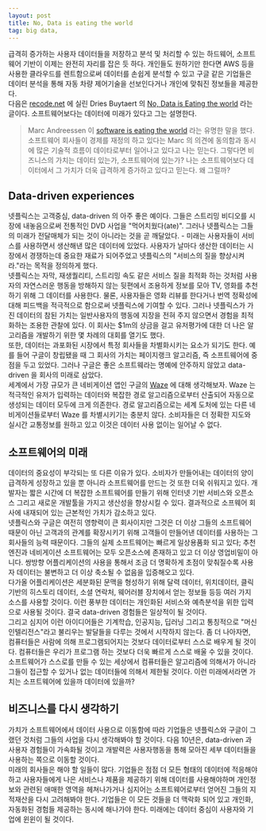 ```yaml
---
layout: post
title: No, Data is eating the world
tag: big data, 
---
```

급격히 증가하는 사용자 데이터들을 저장하고 분석 및 처리할 수 있는 하드웨어, 소프트웨어 기반이 이제는 완전히 자리를 잡은 듯 하다. 개인들도 원하기만 한다면 AWS 등을 사용한 클라우드를 렌트함으로써 데이터를 손쉽게 분석할 수 있고 구글 같은 기업들은 데이터 분석을 통해 자동 차량 제어기술을 선보인다거나 개인에 맞춰진 정보들을 제공한다.  
다음은 [recode.net](http://recode.net) 에 실린 Dries Buytaert 의 [No, Data is Eating the world](http://recode.net/2015/01/07/no-data-is-eating-the-world/) 라는 글이다. 소프트웨어보다는 데이터에 미래가 있다고 그는 설명한다.  
  

>Marc Andreessen 이 [software is eating the world](http://www.wsj.com/articles/SB10001424053111903480904576512250915629460) 라는 유명한 말을 했다. 소프트웨어 회사들이 경제를 재정의 하고 있다는 Marc 의 의견에 동의함과 동시에 많은 기술적 흐름이 데이타로부터 일어나고 있다고 나는 믿는다. 그렇다면 비즈니스의 가치는 데이터 있는가, 소프트웨어에 있는가? 나는 소프트웨어보다 데이터에서 그 가치가 더욱 급격하게 증가하고 있다고 믿는다. 왜 그럴까?
## Data-driven experiences
넷플릭스는 고객중심, data-driven 의 아주 좋은 예이다. 그들은 스트리밍 비디오를 시장에 내놓음으로써 전통적인 DVD 사업을 "먹어치웠다(ate)". 그러나 넷플릭스는 그들의 미래가 전달매체가 되는 것이 아니라는 것을 곧 깨달았다. - 미래는 사용자들이 서비스를 사용하면서 생산해낸 많은 데이터에 있었다.  사용자가 날마다 생산한 데이터는 시장에서 경쟁하는데 중요한 재료가 되어주었고 넷플릭스의 "서비스의 질을 향상시켜라."라는 목적을 정의하게 했다.  
넷플릭스는 자막, 재생퀄리티, 스트리밍 속도 같은 서비스 질을 최적화 하는 것처럼 사용자의 자연스러운 행동을 방해하지 않는 뒷편에서 조용하게 정보를 모아 TV, 영화를 추천하기 위해 그 데이터를 사용한다. 물론, 사용자들은 영화 리뷰를 한다거나 번역 정확성에 대해 피드백을 적극적으로 함으로써 넷플릭스에 기여할 수 있다. 그러나 넷플릭스가 가진 데이터의 참된 가치는 일반사용자의 행동에 지장을 전혀 주지 않으면서 경험을 최적화하는 조용한 관찰에 있다. 이 회사는 $1m의 상금을 걸고 유저평가에 대한 더 나은 알고리즘을 개발하기 위한 몇 차례의 대회를 열기도 했다.  
또한, 데이터는 과포화된 시장에서 특정 회사들을 차별화시키는 요소가 되기도 한다. 예를 들어 구글이 창립됐을 때 그 회사의 가치는 페이지랭크 알고리즘, 즉 소프트웨어에 중점을 두고 있었다. 그러나 구글은 좋은 소프트웨라는 명예에 안주하지 않았고 data-driven 을 회사의 미래로 삼았다.  
세계에서 가장 규모가 큰 네비게이션 앱인 구글의 [Waze](https://www.waze.com/) 에 대해 생각해보자. Waze 는 적극적인 유저가 입력하는 데이터와 복잡한 경로 알고리즘으로부터 산출되어 자동으로 생성되는 데이터 모두에 크게 의존한다. 경로 알고리즘으로는 세계 도처에 있는 다른 네비게이션들로부터 Waze 를 차별시키기는 충분치 않다. 소비자들은 더 정확한 지도와 실시간 교통정보를 원하고 있고 이것은 데이터 사용 없이는 일어날 수 없다.  
## 소프트웨어의 미래  
데이터의 중요성이 부각되는 또 다른 이유가 있다. 소비자가 만들어내는 데이터의 양이 급격하게 성장하고 있을 뿐 아니라 소프트웨어를 만드는 것 또한 더욱 쉬워지고 있다. 개발자는 짧은 시간에 더 복잡한 소프트웨어를 만들기 위해 인터넷 기반 서비스와 오픈소스 그리고 새로운 개발툴을 가지고 생산성을 향상시킬 수 있다. 결과적으로 소프웨어 회사에 내재되어 있는 근본적인 가치가 감소하고 있다.  
넷플릭스와 구글은 여전히 영향력이 큰 회사이지만 그것은 더 이상 그들의 소프트웨어 때문이 아닌 고객과의 관계를 확장시키기 위해 고객들이 만들어낸 데이터를 사용하는 그 회사들의 능력 때문이다. 그들의 실제 소프트웨어는 빠르게 일상용품화 되고 있다; 추천엔진과 네비게이션 소프트웨어는 모두 오픈소스에 존재하고 있고 더 이상 영업비밀이 아니다. 쌍방향 어플리케이션의 사용을 통해서 조금 더 명확하게 초점이 맞춰질수록 사용자 데이터는 불변하고 더 이상 축소될 수 없음을 입증해오고 있다.  
다가올 어플리케이션은 세분화된 문맥을 형성하기 위해  달력 데이터, 위치데이터, 클릭기반의 히스토리 데이터, 소셜 연락처, 웨어러블 장치에서 얻는 정보들 등등 여러 가지 소스를 사용할 것이다. 이런 풍부한 데이터는 개인화된 서비스와 예측분석을 위한 입력으로 사용될 것이다. 결국 data-driven 경험들은 일상적이 될 것이다.  
그리고 심지어 이런 아이디어들은 기계학습, 인공지능, 딥러닝 그리고 통칭적으로 "머신 인텔리전스"라고 불리우는 발달들을 다루는 것에서 시작하지 않는다. 좀 더 나아자면, 컴퓨터들은 사람에 의해 프로그램되어지는 것보다 데이터로부터 스스로 배우게 될 것이다. 컴퓨터들은 우리가 프로그램 하는 것보다 더욱 빠르게 스스로 배울 수 있을 것이다. 소프트웨어가 스스로를 만들 수 있는 세상에서 컴퓨터들은 알고리즘에 의해서가 아니라 그들이 접근할 수 있거나 없는 데이터들에 의해서 제한될 것이다. 이런 미래에서라면 가치는 소프트웨어에 있을까 데이터에 있을까?  
## 비즈니스를 다시 생각하기  
가치가 소프트웨어에서 데이터 사용으로 이동함에 따라 기업들은 넷플릭스와 구글이 그랬던 것처럼 그들의 사업을 다시 생각해봐야 할 것이다. 다음 10년은, data-driven 과 사용자 경험들이 가속화될 것이고 개발력은 사용자행동을 통해 모아진 세부 데이터들을 사용하는 쪽으로 이동할 것이다.  
미래의 회사들은 해야 할 일들이 많다. 기업들은 점점 더 모든 형태의 데이터에 적응해야 하고 사용자들에게 나은 서비스나 제품을 제공하기 위해 데이터를 사용해야하며 개인정보와 관련된 애매한 영역을 헤쳐나가거나 심지어는 소프트웨어로부터 얻어진 그들의 지적재산을 다시 고려해봐야 한다. 기업들은 이 모든 것들을 더 맥락화 되어 있고 개인화, 자동화된 경험들 제공하는 동시에 해나가야 한다. 미래에는 데이터 중심이 사용자와 기업에 윈윈이 될 것이다.  
